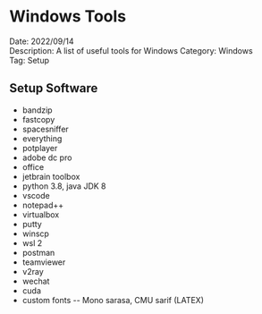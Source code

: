 Windows Tools
======
Date: 2022/09/14\
Description: A list of useful tools for Windows
Category: Windows\
Tag: Setup

Setup Software
------
* bandzip
* fastcopy
* spacesniffer
* everything
* potplayer
* adobe dc pro
* office
* jetbrain toolbox
* python 3.8, java JDK 8
* vscode
* notepad++
* virtualbox
* putty
* winscp
* wsl 2
* postman
* teamviewer
* v2ray
* wechat
* cuda
* custom fonts -- Mono sarasa, CMU sarif (LATEX)


